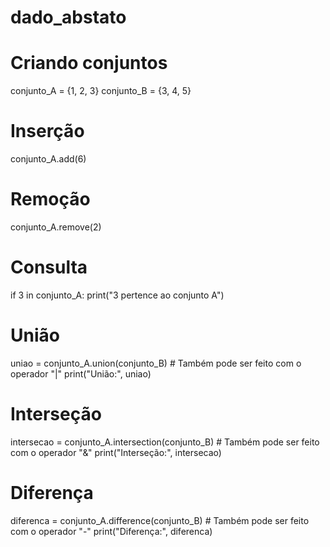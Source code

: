 # dado_abstato
# Criando conjuntos
conjunto_A = {1, 2, 3}
conjunto_B = {3, 4, 5}

# Inserção
conjunto_A.add(6)

# Remoção
conjunto_A.remove(2)

# Consulta
if 3 in conjunto_A:
    print("3 pertence ao conjunto A")

# União
uniao = conjunto_A.union(conjunto_B)  # Também pode ser feito com o operador "|"
print("União:", uniao)

# Interseção
intersecao = conjunto_A.intersection(conjunto_B)  # Também pode ser feito com o operador "&"
print("Interseção:", intersecao)

# Diferença
diferenca = conjunto_A.difference(conjunto_B)  # Também pode ser feito com o operador "-"
print("Diferença:", diferenca)
